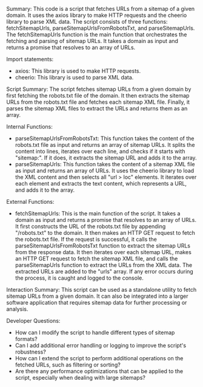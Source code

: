 Summary:
This code is a script that fetches URLs from a sitemap of a given domain. It uses the axios library to make HTTP requests and the cheerio library to parse XML data. The script consists of three functions: fetchSitemapUrls, parseSitemapUrlsFromRobotsTxt, and parseSitemapUrls. The fetchSitemapUrls function is the main function that orchestrates the fetching and parsing of sitemap URLs. It takes a domain as input and returns a promise that resolves to an array of URLs.

Import statements:
- axios: This library is used to make HTTP requests.
- cheerio: This library is used to parse XML data.

Script Summary:
The script fetches sitemap URLs from a given domain by first fetching the robots.txt file of the domain. It then extracts the sitemap URLs from the robots.txt file and fetches each sitemap XML file. Finally, it parses the sitemap XML files to extract the URLs and returns them as an array.

Internal Functions:
- parseSitemapUrlsFromRobotsTxt: This function takes the content of the robots.txt file as input and returns an array of sitemap URLs. It splits the content into lines, iterates over each line, and checks if it starts with "sitemap:". If it does, it extracts the sitemap URL and adds it to the array.
- parseSitemapUrls: This function takes the content of a sitemap XML file as input and returns an array of URLs. It uses the cheerio library to load the XML content and then selects all "url > loc" elements. It iterates over each element and extracts the text content, which represents a URL, and adds it to the array.

External Functions:
- fetchSitemapUrls: This is the main function of the script. It takes a domain as input and returns a promise that resolves to an array of URLs. It first constructs the URL of the robots.txt file by appending "/robots.txt" to the domain. It then makes an HTTP GET request to fetch the robots.txt file. If the request is successful, it calls the parseSitemapUrlsFromRobotsTxt function to extract the sitemap URLs from the response data. It then iterates over each sitemap URL, makes an HTTP GET request to fetch the sitemap XML file, and calls the parseSitemapUrls function to extract the URLs from the XML data. The extracted URLs are added to the "urls" array. If any error occurs during the process, it is caught and logged to the console.

Interaction Summary:
This script can be used as a standalone utility to fetch sitemap URLs from a given domain. It can also be integrated into a larger software application that requires sitemap data for further processing or analysis.

Developer Questions:
- How can I modify the script to handle different types of sitemap formats?
- Can I add additional error handling or logging to improve the script's robustness?
- How can I extend the script to perform additional operations on the fetched URLs, such as filtering or sorting?
- Are there any performance optimizations that can be applied to the script, especially when dealing with large sitemaps?